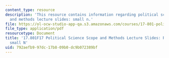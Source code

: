 ```yaml
---
content_type: resource
description: 'This resource contains information regarding political science scope
  and methods lecture slides: small n.'
file: https://ol-ocw-studio-app-qa.s3.amazonaws.com/courses/17-801-political-science-scope-and-methods-fall-2017/792aefb997dc17b809b0dc9b072389bf_MIT17_801F17_Week5_3.pdf
file_type: application/pdf
resourcetype: Document
title: '17.801F17 Political Science Scope and Methods Lecture Slides: Research Method:
  small N'
uid: 792aefb9-97dc-17b8-09b0-dc9b072389bf
---
```

